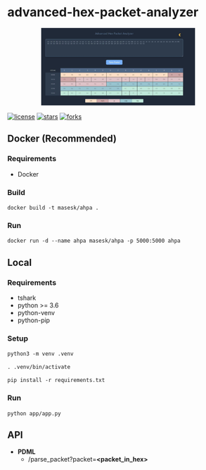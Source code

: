 # advanced-hex-packet-analyzer
<p align="center">
  <img src="./capture.jpg" width="350" title="hover text">
</p>

[![license](https://img.shields.io/github/license/masesk/advanced-hex-packet-analyzer.svg)](https://github.com/masesk/advanced-hex-packet-analyzer/blob/master/LICENSE)
[![stars](https://img.shields.io/github/stars/masesk/advanced-hex-packet-analyzer.svg?style=social)](https://github.com/masesk/advanced-hex-packet-analyzer/stargazers)
[![forks](https://img.shields.io/github/forks/masesk/advanced-hex-packet-analyzer?style=social)](https://github.com/masesk/advanced-hex-packet-analyzer/network/members)

## Docker (Recommended)

### Requirements
- Docker

### Build
```
docker build -t masesk/ahpa .
```

### Run
```
docker run -d --name ahpa masesk/ahpa -p 5000:5000 ahpa
```

## Local
### Requirements
- tshark
- python >= 3.6
- python-venv
- python-pip

### Setup
```
python3 -m venv .venv
```
```
. .venv/bin/activate
```
```
pip install -r requirements.txt
```

### Run
```
python app/app.py
```


## API

* **PDML** 
    * /parse_packet?packet=**<packet_in_hex>**

